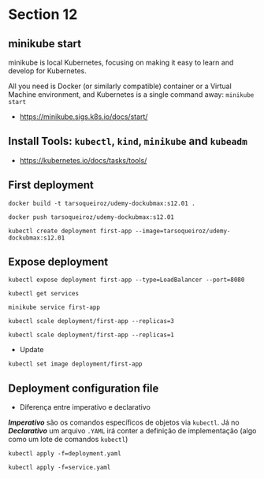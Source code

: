 # Section 12

## minikube start

minikube is local Kubernetes, focusing on making it easy to learn and develop for Kubernetes.

All you need is Docker (or similarly compatible) container or a Virtual Machine environment, and Kubernetes is a single command away: `minikube start`

* https://minikube.sigs.k8s.io/docs/start/

## Install Tools: `kubectl`, `kind`, `minikube` and `kubeadm`

* https://kubernetes.io/docs/tasks/tools/

## First deployment

```
docker build -t tarsoqueiroz/udemy-dockubmax:s12.01 .

docker push tarsoqueiroz/udemy-dockubmax:s12.01

kubectl create deployment first-app --image=tarsoqueiroz/udemy-dockubmax:s12.01
```

## Expose deployment

```
kubectl expose deployment first-app --type=LoadBalancer --port=8080

kubectl get services

minikube service first-app

kubectl scale deployment/first-app --replicas=3 

kubectl scale deployment/first-app --replicas=1
```

* Update 
```
kubectl set image deployment/first-app
```

## Deployment configuration file

* Diferença entre imperativo e declarativo

***Imperativo*** são os comandos específicos de objetos via `kubectl`. Já no ***Declarativo*** um arquivo ```.YAML``` irá conter a definição de implementação (algo como um lote de comandos `kubectl`)

```
kubectl apply -f=deployment.yaml

kubectl apply -f=service.yaml
```

